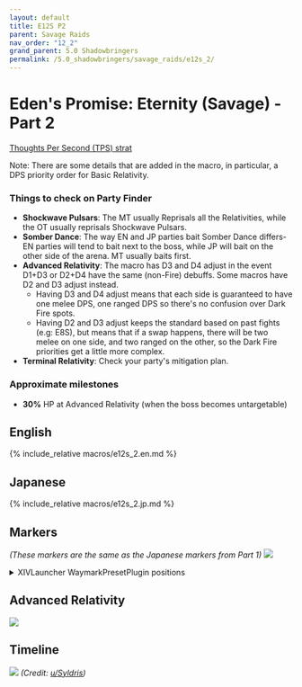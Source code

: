 ```yaml
---
layout: default
title: E12S P2
parent: Savage Raids
nav_order: "12_2"
grand_parent: 5.0 Shadowbringers
permalink: /5.0_shadowbringers/savage_raids/e12s_2/
---
```


# Eden's Promise: Eternity (Savage) - Part 2

[Thoughts Per Second (TPS) strat](https://youtu.be/eBdHx53XteI)

Note: There are some details that are added in the macro, in particular, a DPS
priority order for Basic Relativity.

### Things to check on Party Finder

- **Shockwave Pulsars**: The MT usually Reprisals all the Relativities, while
  the OT usually reprisals Shockwave Pulsars.
- **Somber Dance**: The way EN and JP parties bait Somber Dance differs- EN
  parties will tend to bait next to the boss, while JP will bait on the other
  side of the arena. MT usually baits first.
- **Advanced Relativity**: The macro has D3 and D4 adjust in the event D1+D3 or
  D2+D4 have the same (non-Fire) debuffs. Some macros have D2 and D3 adjust
  instead.
  - Having D3 and D4 adjust means that each side is guaranteed to have one
    melee DPS, one ranged DPS so there's no confusion over Dark Fire spots.
  - Having D2 and D3 adjust keeps the standard based on past fights (e.g: E8S),
    but means that if a swap happens, there will be two melee on one side, and
    two ranged on the other, so the Dark Fire priorities get a little more
    complex.
- **Terminal Relativity**: Check your party's mitigation plan. 

### Approximate milestones

- **30%** HP at Advanced Relativity (when the boss becomes untargetable)

## English

{% include_relative macros/e12s_2.en.md %}

## Japanese

{% include_relative macros/e12s_2.jp.md %}

## Markers

*(These markers are the same as the Japanese markers from Part 1)*
![]({{site.baseurl}}/images/5.0_shadowbringers/e12s_2/markers.jpg)
<details markdown=block>
<summary>XIVLauncher WaymarkPresetPlugin positions</summary>

```json
{
  "Name":"E12S P2",
  "MapID":759,
  "A":{"X":0.0,"Y":75.0,"Z":-85.0,"ID":0,"Active":true},
  "B":{"X":10.0,"Y":75.0,"Z":-75.0,"ID":1,"Active":true},
  "C":{"X":0.0,"Y":75.0,"Z":-65.0,"ID":2,"Active":true},
  "D":{"X":-10.0,"Y":75.0,"Z":-75.0,"ID":3,"Active":true},
  "One":{"X":7.071,"Y":75.0,"Z":-82.071,"ID":4,"Active":true},
  "Two":{"X":7.071,"Y":75.0,"Z":-67.929,"ID":5,"Active":true},
  "Three":{"X":-7.071,"Y":75.0,"Z":-67.929,"ID":6,"Active":true},
  "Four":{"X":-7.071,"Y":75.0,"Z":-82.071,"ID":7,"Active":true}
}
```

</details>

## Advanced Relativity

![]({{site.baseurl}}/images/5.0_shadowbringers/e12s_2/advanced_relativity.jpg)

## Timeline

![](https://i.redd.it/kitnqysrq2761.png)
*(Credit: [u/Syldris](https://www.reddit.com/r/ffxiv/comments/kj03t5/e12s_part_ii_timeline_image/))*

<script data-goatcounter="https://tuufless.goatcounter.com/count"
        async src="//gc.zgo.at/count.js"></script>

